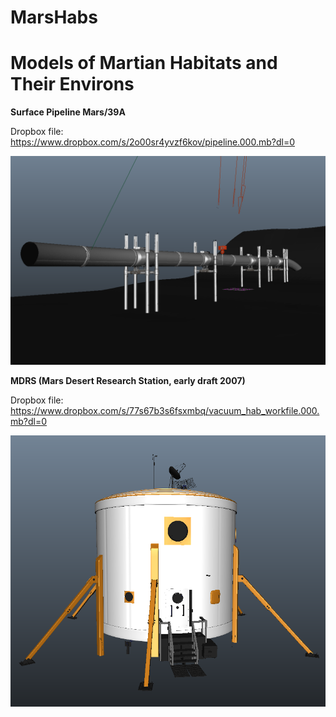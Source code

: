 # MarsHabs
# Models of Martian Habitats and Their Environs

**Surface Pipeline Mars/39A**

Dropbox file: https://www.dropbox.com/s/2o00sr4yvzf6kov/pipeline.000.mb?dl=0

![](https://github.com/MarsArtistsCommunity/MarsHabs/blob/master/Screen%20Shot%202016-10-22%20at%2011.32.46%20PM.png)


**MDRS (Mars Desert Research Station, early draft 2007)**

Dropbox file: https://www.dropbox.com/s/77s67b3s6fsxmbq/vacuum_hab_workfile.000.mb?dl=0

![](https://github.com/MarsArtistsCommunity/MarsHabs/blob/master/Screen%20Shot%202016-10-22%20at%207.30.22%20PM.png)


